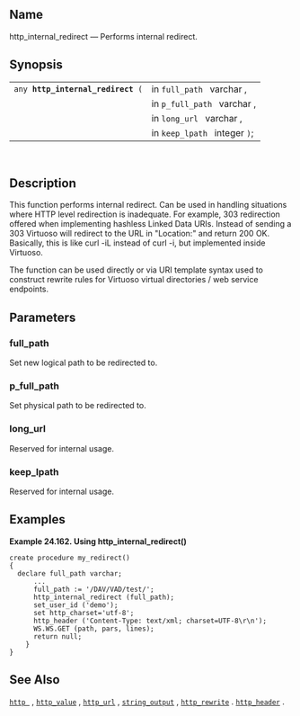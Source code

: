 <div id="fn_http_internal_redirect" class="refentry">

<div class="titlepage">

</div>

<div class="refnamediv">

## Name

http_internal_redirect — Performs internal redirect.

</div>

<div class="refsynopsisdiv">

## Synopsis

<div id="fsyn_http_internal_redirect" class="funcsynopsis">

|                                        |                               |
|----------------------------------------|-------------------------------|
| `any `**`http_internal_redirect`**` (` | in `full_path ` varchar ,     |
|                                        | in `p_full_path ` varchar ,   |
|                                        | in `long_url ` varchar ,      |
|                                        | in `keep_lpath ` integer `)`; |

<div class="funcprototype-spacer">

 

</div>

</div>

</div>

<div id="desc_http_internal_redirect" class="refsect1">

## Description

This function performs internal redirect. Can be used in handling
situations where HTTP level redirection is inadequate. For example, 303
redirection offered when implementing hashless Linked Data URIs. Instead
of sending a 303 Virtuoso will redirect to the URL in "Location:" and
return 200 OK. Basically, this is like curl -iL instead of curl -i, but
implemented inside Virtuoso.

The function can be used directly or via URI template syntax used to
construct rewrite rules for Virtuoso virtual directories / web service
endpoints.

</div>

<div id="params_http_internal_redirect" class="refsect1">

## Parameters

<div id="id92608" class="refsect2">

### full_path

Set new logical path to be redirected to.

</div>

<div id="id92611" class="refsect2">

### p_full_path

Set physical path to be redirected to.

</div>

<div id="id92614" class="refsect2">

### long_url

Reserved for internal usage.

</div>

<div id="id92617" class="refsect2">

### keep_lpath

Reserved for internal usage.

</div>

</div>

<div id="examples_http_internal_redirect" class="refsect1">

## Examples

<div id="ex_http_internal_redirect" class="example">

**Example 24.162. Using http_internal_redirect()**

<div class="example-contents">

``` programlisting
create procedure my_redirect()
{
  declare full_path varchar;
      ...
      full_path := '/DAV/VAD/test/';
      http_internal_redirect (full_path);
      set_user_id ('demo');
      set http_charset='utf-8';
      http_header ('Content-Type: text/xml; charset=UTF-8\r\n');
      WS.WS.GET (path, pars, lines);
      return null;
    }
}   
```

</div>

</div>

  

</div>

<div id="seealso_http_internal_redirect" class="refsect1">

## See Also

<a href="fn_http.html" class="link" title="http"><code
class="function">http </code></a> ,
<a href="fn_http_value.html" class="link" title="http_value"><code
class="function">http_value</code></a> ,
<a href="fn_http_url.html" class="link" title="http_url"><code
class="function">http_url</code></a> ,
<a href="fn_string_output.html" class="link" title="string_output"><code
class="function">string_output</code></a> ,
<a href="fn_http_rewrite.html" class="link" title="http_rewrite"><code
class="function">http_rewrite</code></a> .
<a href="fn_http_header.html" class="link" title="http_header"><code
class="function">http_header</code></a> .

</div>

</div>
